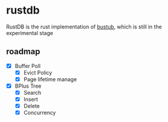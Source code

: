# rustdb
RustDB is the rust implementation of [bustub](https://github.com/cmu-db/bustub), which is still in the experimental stage
## roadmap
- [x] Buffer Poll
  - [x] Evict Policy 
  - [x] Page lifetime manage 
- [X] BPlus Tree
  - [x] Search
  - [x] Insert
  - [x] Delete
  - [X] Concurrency